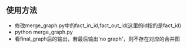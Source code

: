 ## 使用方法
* 修改merge_graph.py中的fact_in_id,fact_out_id(这里的id指的是fact_id)
* python merge_graph.py
* 看final_graph后的输出，若最后输出'no graph'，则不存在对应的合并图
